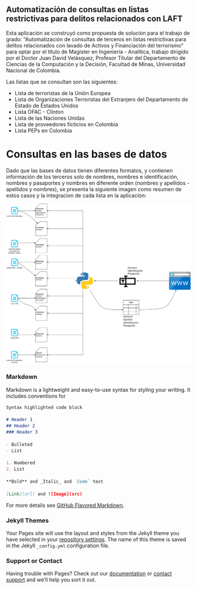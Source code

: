 ## Automatización de consultas en listas restrictivas para delitos relacionados con LAFT

Esta aplicación se construyó como propuesta de solución para el trabajo de grado: "Automatización de consultas de terceros en listas restrictivas para delitos relacionados con lavado de Activos y Financiación del terrorismo" para optar por el título de Magister en Ingeniería - Analítica, trabajo dirigido por el Doctor Juan David Velásquez, Profesor Titular del Departamento de Ciencias de la Computación y la Decisión, Facultad de Minas, Universidad Nacional de Colombia.

Las listas que se consultan son las siguientes:

- Lista de terroristas de la Unión Europea
- Lista de Organizaciones Terroristas del Extranjero del Departamento de Estado de Estados Unidos
- Lista OFAC - Clinton
- Lista de las Naciones Unidas
- Lista de proveedores ficticios en Colombia
- Lista PEPs en Colombia

# Consultas en las bases de datos

Dado que las bases de datos tienen diferentes formatos, y contienen información de los terceros solo de nombres, nombres e identificación, nombres y pasaportes y nombres en diferente orden (nombres y apellidos - apellidos y nombres), se presenta la siguiente imagen como resumen de estos casos y la integracion de cada lista en la aplicación:

![Screenshot](https://github.com/santyarboleda/Data_lists/blob/master/static/img/Fuentes%20de%20datos.png)

### Markdown

Markdown is a lightweight and easy-to-use syntax for styling your writing. It includes conventions for

```markdown
Syntax highlighted code block

# Header 1
## Header 2
### Header 3

- Bulleted
- List

1. Numbered
2. List

**Bold** and _Italic_ and `Code` text

[Link](url) and ![Image](src)
```

For more details see [GitHub Flavored Markdown](https://guides.github.com/features/mastering-markdown/).

### Jekyll Themes

Your Pages site will use the layout and styles from the Jekyll theme you have selected in your [repository settings](https://github.com/santyarboleda/Data_lists/settings). The name of this theme is saved in the Jekyll `_config.yml` configuration file.

### Support or Contact

Having trouble with Pages? Check out our [documentation](https://docs.github.com/categories/github-pages-basics/) or [contact support](https://support.github.com/contact) and we’ll help you sort it out.
